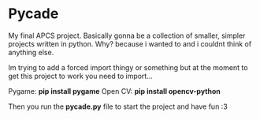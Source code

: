 # Pycade
My final APCS project. Basically gonna be a collection of smaller, simpler projects written in python. Why? because i wanted to and i couldnt think of anything else.


Im trying to add a forced import thingy or something but at the moment to get this project to work you need to import...

Pygame: **pip install pygame**
Open CV: **pip install opencv-python**

Then you run the **pycade.py** file to start the project and have fun :3

